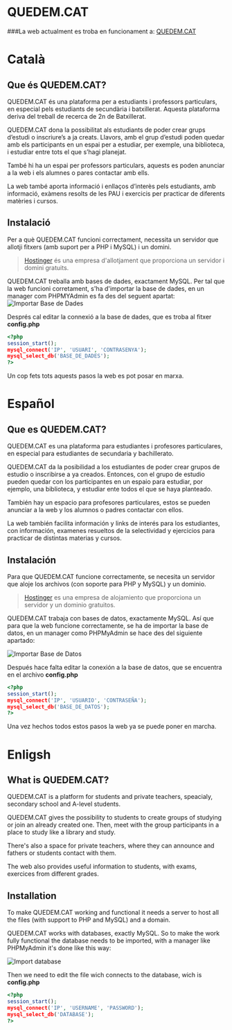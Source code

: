 # QUEDEM.CAT

###La web actualment es troba en funcionament a: [QUEDEM.CAT](http://quedem.cat/)

# Català

## Que és QUEDEM.CAT?
QUEDEM.CAT és una plataforma per a estudiants i professors particulars, en especial pels estudiants de secundària i batxillerat. Aquesta plataforma deriva del treball de recerca de 2n de Batxillerat.

QUEDEM.CAT dona la possibilitat als estudiants de poder crear grups d’estudi o inscriure’s a ja creats. Llavors, amb el grup d’estudi  poden quedar amb els participants en un espai per a estudiar, per exemple, una biblioteca, i estudiar entre tots el que s’hagi planejat.

També hi ha un espai per professors particulars, aquests es poden anunciar a la web i els alumnes o pares contactar amb ells.

La web també aporta informació i enllaços d’interès pels estudiants, amb informació, exàmens resolts de les PAU i exercicis per practicar de diferents matèries i cursos.

## Instalació
Per a què QUEDEM.CAT funcioni correctament, necessita un servidor que allotji fitxers (amb suport per a PHP i MySQL) i un domini.
> [Hostinger](http://www.hostinger.es/) és una empresa d'allotjament que proporciona un servidor i domini gratuits.

QUEDEM.CAT treballa amb bases de dades, exactament MySQL. Per tal que la web funcioni corretament, s'ha d'importar la base de dades, en un manager com PHPMYAdmin es fa des del seguent apartat: 
![Importar Base de Dades](http://bernatixer.com/TDR/img/importar.png)

Després cal editar la connexió a la base de dades, que es troba al fitxer **config.php**
```php
<?php
session_start();
mysql_connect('IP', 'USUARI', 'CONTRASENYA');
mysql_select_db('BASE_DE_DADES');
?>
```
Un cop fets tots aquests pasos la web es pot posar en marxa.

# Español

## Que es QUEDEM.CAT?
QUEDEM.CAT es una plataforma para estudiantes i profesores particulares, en especial para estudiantes de secundaria y bachillerato. 

QUEDEM.CAT da la posibilidad a los estudiantes de poder crear grupos de estudio o inscribirse a ya creados. Entonces, con el grupo de estudio pueden quedar con los participantes en un espaio para estudiar, por ejemplo, una biblioteca, y estudiar ente todos el que se haya planteado.

También hay un espacio para profesores particulares, estos se pueden anunciar a la web y los alumnos o padres contactar con ellos.

La web también facilita información y links de interés para los estudiantes, con información, examenes resueltos de la selectividad y ejercicios para practicar de distintas materias y cursos.

## Instalación
Para que QUEDEM.CAT funcione correctamente, se necesita un servidor que aloje los archivos (con soporte para PHP y MySQL) y un dominio.
> [Hostinger](http://www.hostinger.es/) es una empresa de alojamiento que proporciona un servidor y un dominio gratuitos.

QUEDEM.CAT trabaja con bases de datos, exactamente MySQL. Así que para que la web funcione correctamente, se ha de importar la base de datos, en un manager como PHPMyAdmin se hace des del siguiente apartado:

![Importar Base de Datos](http://bernatixer.com/TDR/img/importar.png)

Después hace falta editar la conexión a la base de datos, que se encuentra en el archivo **config.php**
```php
<?php
session_start();
mysql_connect('IP', 'USUARIO', 'CONTRASEÑA');
mysql_select_db('BASE_DE_DATOS');
?>
```
Una vez hechos todos estos pasos la web ya se puede poner en marcha.

# Enligsh

## What is QUEDEM.CAT?
QUEDEM.CAT is a platform for students and private teachers, speacialy, secondary school and A-level students.

QUEDEM.CAT gives the possibility to students to create groups of studying or join an already created one. Then, meet with the group participants in a place to study like a library and study.

There's also a space for private teachers, where they can announce and fathers or students contact with them.

The web also provides useful information to students, with exams, exercices from different grades.

## Installation
To make QUEDEM.CAT working and functional it needs a server to host all the files (with support to PHP and MySQL) and a domain.

QUEDEM.CAT works with databases, exactly MySQL. So to make the work fully functional the database needs to be imported, with a manager like PHPMyAdmin it's done like this way:

![Import database](http://bernatixer.com/TDR/img/importar.png)

Then we need to edit the file wich connects to the database, wich is **config.php**
```php
<?php
session_start();
mysql_connect('IP', 'USERNAME', 'PASSWORD');
mysql_select_db('DATABASE');
?>
```

